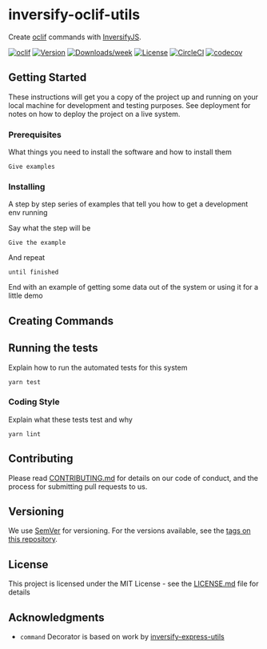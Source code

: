 inversify-oclif-utils
======================

Create [oclif](https://oclif.io/) commands with [InversifyJS](http://inversify.io/).

[![oclif](https://img.shields.io/badge/cli-oclif-brightgreen.svg)](https://oclif.io)
[![Version](https://img.shields.io/npm/v/oclif-plugin-inversify.svg)](https://npmjs.org/package/oclif-plugin-inversify)
[![Downloads/week](https://img.shields.io/npm/dw/oclif-plugin-inversify.svg)](https://npmjs.org/package/oclif-plugin-inversify)
[![License](https://img.shields.io/npm/l/oclif-plugin-inversify.svg)](https://github.com/marvinrabe/oclif-plugin-inversify/blob/master/package.json)
[![CircleCI](https://circleci.com/gh/marvinrabe/inversify-oclif-utils/tree/master.svg?style=shield)](https://circleci.com/gh/marvinrabe/inversify-oclif-utils/tree/master)
[![codecov](https://codecov.io/gh/marvinrabe/inversify-oclif-utils/branch/master/graph/badge.svg)](https://codecov.io/gh/marvinrabe/inversify-oclif-utils)

## Getting Started

These instructions will get you a copy of the project up and running on your local machine for development and testing purposes. See deployment for notes on how to deploy the project on a live system.

### Prerequisites

What things you need to install the software and how to install them

```
Give examples
```

### Installing

A step by step series of examples that tell you how to get a development env running

Say what the step will be

```
Give the example
```

And repeat

```
until finished
```

End with an example of getting some data out of the system or using it for a little demo

## Creating Commands



## Running the tests

Explain how to run the automated tests for this system

```
yarn test
```

### Coding Style

Explain what these tests test and why

```
yarn lint
```

## Contributing

Please read [CONTRIBUTING.md](CONTRIBUTING.md) for details on our code of conduct, and the process for submitting pull requests to us.

## Versioning

We use [SemVer](http://semver.org/) for versioning. For the versions available, see the [tags on this repository](https://github.com/marvinrabe/inversify-oclif-utils/tags). 

## License

This project is licensed under the MIT License - see the [LICENSE.md](LICENSE.md) file for details

## Acknowledgments

* `command` Decorator is based on work by [inversify-express-utils](https://github.com/inversify/inversify-express-utils)
